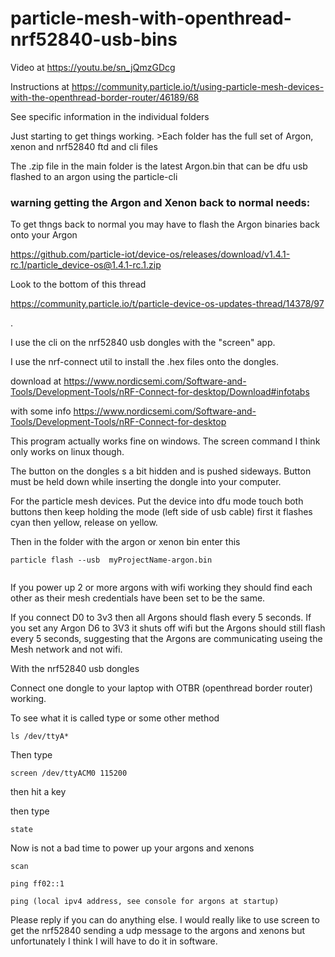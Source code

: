 # particle-mesh-with-openthread-nrf52840-usb-bins


Video at https://youtu.be/sn_jQmzGDcg

Instructions at https://community.particle.io/t/using-particle-mesh-devices-with-the-openthread-border-router/46189/68



See specific information in the individual folders

Just starting to get things working. >Each folder has the full set of Argon, xenon and nrf52840 ftd and cli files

The .zip file in the main folder is the latest Argon.bin that can be dfu usb flashed to an argon using the particle-cli



### warning getting the Argon and Xenon back to normal needs:

To get thngs back to normal you may have to flash the Argon binaries back onto your Argon

https://github.com/particle-iot/device-os/releases/download/v1.4.1-rc.1/particle_device-os@1.4.1-rc.1.zip

Look to the bottom of this thread 

https://community.particle.io/t/particle-device-os-updates-thread/14378/97



.



I use the cli on the nrf52840 usb dongles with the "screen" app.

I use the nrf-connect util to install the .hex files onto the dongles. 

download at https://www.nordicsemi.com/Software-and-Tools/Development-Tools/nRF-Connect-for-desktop/Download#infotabs

with some info https://www.nordicsemi.com/Software-and-Tools/Development-Tools/nRF-Connect-for-desktop

This program actually works fine on windows. The screen command I think only works on linux though.

The button on the dongles s a bit hidden and is pushed sideways. Button must be held down while inserting the dongle into your computer. 


For the particle mesh devices. Put the device into dfu mode touch both buttons then keep holding the mode (left side of usb cable) first it flashes cyan then yellow, release on yellow.

Then in the folder with the argon or xenon bin enter this

```
particle flash --usb  myProjectName-argon.bin


```

If you power up 2 or more argons with wifi working they should find each other as their mesh credentials have been set to be the same. 

If you connect D0 to 3v3 then all Argons should flash every 5 seconds. If you set any Argon D6 to 3V3 it shuts off wifi but the Argons should still flash every 5 seconds, suggesting that the Argons are communicating useing the Mesh network and not wifi.



With the nrf52840 usb dongles

Connect one dongle to your laptop with OTBR (openthread border router) working.

To see what it is called type or some other method

```ls /dev/ttyA*```

Then type 

```screen /dev/ttyACM0 115200```

then hit a key

then type

```state```


Now is not a bad time to power up your argons and xenons

```scan```

```ping ff02::1 ```


``` ping (local ipv4 address, see console for argons at startup) ```


Please reply if you can do anything else. I would really like to use screen to get the nrf52840 sending a udp message to the argons and xenons but unfortunately I think I will have to do it in software.


